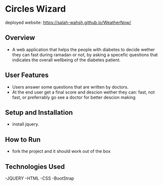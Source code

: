 # Circles Wizard
deployed website: https://salah-wahsh.github.io/WeatherNow/

## Overview
- A web application that helps the people with diabetes to decide wether they can fast during ramadan or not,
   by asking a specefic questions that indicates the overall wellbeing of the diabetes patient.

## User Features
- Users answer some questions that are written by doctors.
- At the end user get a final score and descion wether they can: fast, not fast, or preferrably go see a doctor for better descion making
 
## Setup and Installation
- install jquery.

## How to Run
- fork the project and it should work out of the box

## Technologies Used
-JQUERY
-HTML
-CSS
-BootStrap
